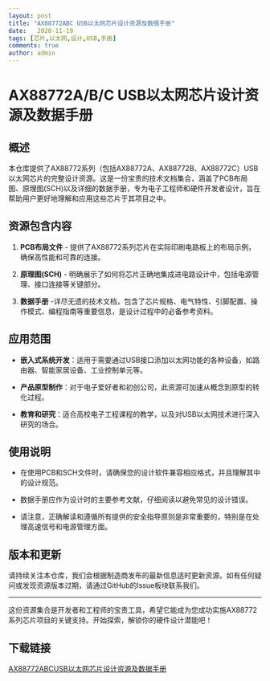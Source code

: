 ```yaml
---
layout: post
title: "AX88772ABC USB以太网芯片设计资源及数据手册"
date:   2020-11-19
tags: [芯片,以太网,设计,USB,手册]
comments: true
author: admin
---
```

# AX88772A/B/C USB以太网芯片设计资源及数据手册

## 概述

本仓库提供了AX88772系列（包括AX88772A、AX88772B、AX88772C）USB以太网芯片的完整设计资源。这是一份宝贵的技术文档集合，涵盖了PCB布局图、原理图(SCH)以及详细的数据手册，专为电子工程师和硬件开发者设计，旨在帮助用户更好地理解和应用这些芯片于其项目之中。

## 资源包含内容

1. **PCB布局文件** - 提供了AX88772系列芯片在实际印刷电路板上的布局示例，确保高性能和可靠的连接。
   
2. **原理图(SCH)** - 明确展示了如何将芯片正确地集成进电路设计中，包括电源管理、接口连接等关键部分。
   
3. **数据手册** -详尽无遗的技术文档，包含了芯片规格、电气特性、引脚配置、操作模式、编程指南等重要信息，是设计过程中的必备参考资料。

## 应用范围

- **嵌入式系统开发**：适用于需要通过USB接口添加以太网功能的各种设备，如路由器、智能家居设备、工业控制单元等。
  
- **产品原型制作**：对于电子爱好者和初创公司，此资源可加速从概念到原型的转化过程。
  
- **教育和研究**：适合高校电子工程课程的教学，以及对USB以太网技术进行深入研究的场合。

## 使用说明

- 在使用PCB和SCH文件时，请确保您的设计软件兼容相应格式，并且理解其中的设计规范。
  
- 数据手册应作为设计时的主要参考文献，仔细阅读以避免常见的设计错误。
  
- 请注意，正确解读和遵循所有提供的安全指导原则是非常重要的，特别是在处理高速信号和电源管理方面。

## 版本和更新

请持续关注本仓库，我们会根据制造商发布的最新信息适时更新资源。如有任何疑问或发现资源版本过期，请通过GitHub的Issue板块联系我们。

---

这份资源集合是开发者和工程师的宝贵工具，希望它能成为您成功实施AX88772系列芯片项目的关键支持。开始探索，解锁你的硬件设计潜能吧！

## 下载链接

[AX88772ABCUSB以太网芯片设计资源及数据手册](https://pan.quark.cn/s/e12ae61f27ba)